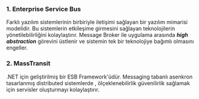 ### 1. Enterprise Service Bus
Farklı yazılım sistemlerinin birbiriyle iletişimi sağlayan bir yazılım mimarisi modelidir. Bu sistemlerin etkileşime girmesini sağlayan teknolojilerin yönetilebilirliğini kolaylaştırır. Message Broker ile uygulama arasında **_high abstraction_** görevini üstlenir ve sistemin tek bir teknolojiye bağımlı olmasını engeller.
### 2. MassTransit
.NET için geliştirilmiş bir ESB Framework'üdür. Messaging tabanlı asenkron tasarlanmış distributed sistemlerde , ölçeklenebilirlik güvenilirlik sağlamak için servisler oluşturmayı kolaylaştırır. 
